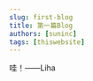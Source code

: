 ```yaml
---
slug: first-blog
title: 第一篇Blog
authors: [suninc]
tags: [thiswebsite]
---
```


哇！——Liha

<!-- truncate -->